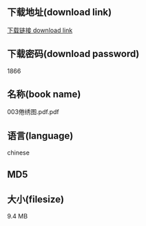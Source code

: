 ## 下载地址(download link)
[下载链接 download link](https://voluble-croquembouche-d321dc.netlify.app/?s=003%E5%80%A6%E7%BB%A3%E5%9B%BE.pdf)

## 下载密码(download password)
1866

## 名称(book name)
003倦绣图.pdf.pdf

## 语言(language)
chinese

## MD5


## 大小(filesize)
9.4 MB
